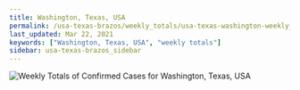 ```yaml
---
title: Washington, Texas, USA
permalink: /usa-texas-brazos/weekly_totals/usa-texas-washington-weekly_totals.html
last_updated: Mar 22, 2021
keywords: ["Washington, Texas, USA", "weekly totals"]
sidebar: usa-texas-brazos_sidebar
---
```


![Weekly Totals of Confirmed Cases for Washington, Texas, USA](/covid_tracker/images/graphs/usa-texas-washington-weekly_totals_graph.png)
